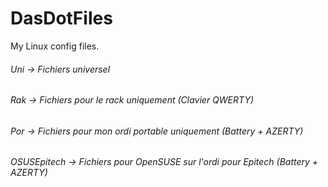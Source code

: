 DasDotFiles
===

My Linux config files.

###### Uni -> Fichiers universel
###### Rak -> Fichiers pour le rack uniquement (Clavier QWERTY)
###### Por -> Fichiers pour mon ordi portable uniquement (Battery + AZERTY)
###### OSUSEpitech -> Fichiers pour OpenSUSE sur l'ordi pour Epitech (Battery + AZERTY)
